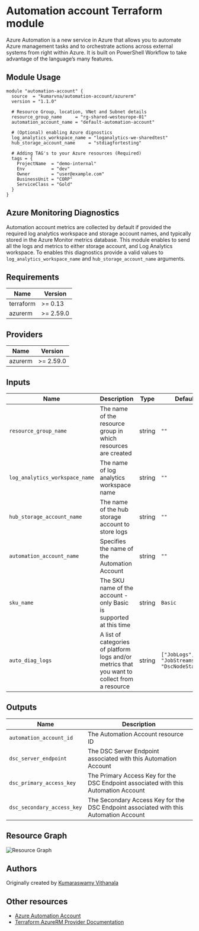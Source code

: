 # Automation account Terraform module

Azure Automation is a new service in Azure that allows you to automate Azure management tasks and to orchestrate actions across external systems from right within Azure. It is built on PowerShell Workflow to take advantage of the language’s many features.

## Module Usage

```hcl
module "automation-account" {
  source  = "kumarvna/automation-account/azurerm"
  version = "1.1.0"

  # Resource Group, location, VNet and Subnet details
  resource_group_name     = "rg-shared-westeurope-01"
  automation_account_name = "default-automation-account"

  # (Optional) enabling Azure dignostics
  log_analytics_workspace_name = "loganalytics-we-sharedtest"
  hub_storage_account_name     = "stdiagfortesting"

  # Adding TAG's to your Azure resources (Required)
  tags = {
    ProjectName  = "demo-internal"
    Env          = "dev"
    Owner        = "user@example.com"
    BusinessUnit = "CORP"
    ServiceClass = "Gold"
  }
}
```

## Azure Monitoring Diagnostics

Automation account metrics are collected by default if provided the required log analytics workspace and storage account names, and typically stored in the Azure Monitor metrics database. This module enables to send all the logs and metrics to either storage account, and Log Analytics workspace. To enables this diagnostics provide a valid values to `log_analytics_workspace_name` and `hub_storage_account_name` arguments.

## Requirements

Name | Version
-----|--------
terraform | >= 0.13
azurerm | >= 2.59.0

## Providers

| Name | Version |
|------|---------|
azurerm | >= 2.59.0

## Inputs

Name | Description | Type | Default
---- | ----------- | ---- | -------
`resource_group_name` | The name of the resource group in which resources are created | string | `""`
`log_analytics_workspace_name`|The name of log analytics workspace name|string | `""`
`hub_storage_account_name`|The name of the hub storage account to store logs|string|`""`
`automation_account_name`|Specifies the name of the Automation Account|string|`""`
`sku_name`|The SKU name of the account - only Basic is supported at this time|string|`Basic`
`auto_diag_logs`|A list of categories of platform logs and/or metrics that you want to collect from a resource|string|`["JobLogs", "JobStreams", "DscNodeStatus"]`

## Outputs

|Name | Description|
|---- | -----------|
`automation_account_id`|The Automation Account resource ID
`dsc_server_endpoint`|The DSC Server Endpoint associated with this Automation Account
`dsc_primary_access_key`|The Primary Access Key for the DSC Endpoint associated with this Automation Account
`dsc_secondary_access_key`|The Secondary Access Key for the DSC Endpoint associated with this Automation Account

## Resource Graph

![Resource Graph](graph.png)

## Authors

Originally created by [Kumaraswamy Vithanala](mailto:kumarvna@gmail.com)

## Other resources

* [Azure Automation Account](https://docs.microsoft.com/en-us/azure/automation/automation-intro)
* [Terraform AzureRM Provider Documentation](https://www.terraform.io/docs/providers/azurerm/index.html)
